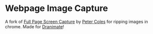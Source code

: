 Webpage Image Capture
=====================

A fork of <a href="https://github.com/mrcoles/full-page-screen-capture-chrome-extension">Full Page Screen Capture</a> by <a href="https://github.com/mrcoles">Peter Coles</a> for ripping images in chrome. Made for <a href="https://github.com/zrispo/puppetnet">Dranimate</a>!
